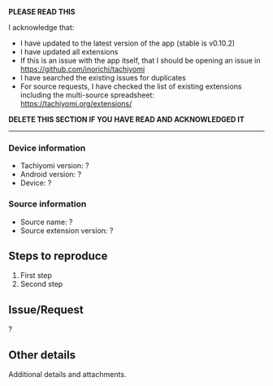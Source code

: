 **PLEASE READ THIS**

I acknowledge that:

- I have updated to the latest version of the app (stable is v0.10.2)
- I have updated all extensions
- If this is an issue with the app itself, that I should be opening an issue in https://github.com/inorichi/tachiyomi
- I have searched the existing issues for duplicates
- For source requests, I have checked the list of existing extensions including the multi-source spreadsheet: https://tachiyomi.org/extensions/

**DELETE THIS SECTION IF YOU HAVE READ AND ACKNOWLEDGED IT**

---

### Device information
* Tachiyomi version: ?
* Android version: ?
* Device: ?

### Source information
* Source name: ?
* Source extension version: ?

## Steps to reproduce
1. First step
2. Second step

## Issue/Request
?

## Other details
Additional details and attachments.
